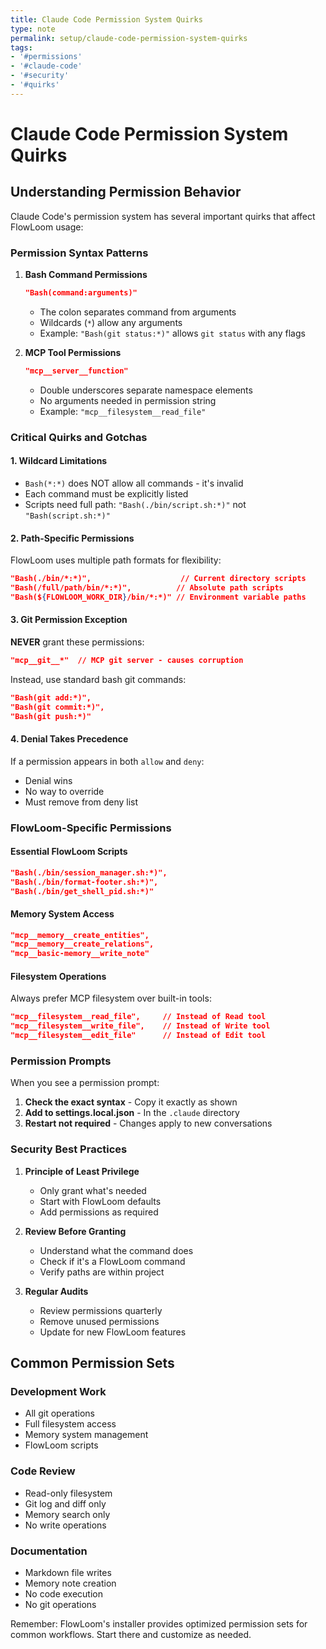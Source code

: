 ```yaml
---
title: Claude Code Permission System Quirks
type: note
permalink: setup/claude-code-permission-system-quirks
tags:
- '#permissions'
- '#claude-code'
- '#security'
- '#quirks'
---
```


# Claude Code Permission System Quirks

## Understanding Permission Behavior

Claude Code's permission system has several important quirks that affect FlowLoom usage:

### Permission Syntax Patterns

1. **Bash Command Permissions**
   ```json
   "Bash(command:arguments)"
   ```
   - The colon separates command from arguments
   - Wildcards (`*`) allow any arguments
   - Example: `"Bash(git status:*)"` allows `git status` with any flags

2. **MCP Tool Permissions**
   ```json
   "mcp__server__function"
   ```
   - Double underscores separate namespace elements
   - No arguments needed in permission string
   - Example: `"mcp__filesystem__read_file"`

### Critical Quirks and Gotchas

#### 1. Wildcard Limitations
- `Bash(*:*)` does NOT allow all commands - it's invalid
- Each command must be explicitly listed
- Scripts need full path: `"Bash(./bin/script.sh:*)"` not `"Bash(script.sh:*)"`

#### 2. Path-Specific Permissions
FlowLoom uses multiple path formats for flexibility:
```json
"Bash(./bin/*:*)",                    // Current directory scripts
"Bash(/full/path/bin/*:*)",          // Absolute path scripts
"Bash(${FLOWLOOM_WORK_DIR}/bin/*:*)" // Environment variable paths
```

#### 3. Git Permission Exception
**NEVER** grant these permissions:
```json
"mcp__git__*"  // MCP git server - causes corruption
```
Instead, use standard bash git commands:
```json
"Bash(git add:*)",
"Bash(git commit:*)",
"Bash(git push:*)"
```

#### 4. Denial Takes Precedence
If a permission appears in both `allow` and `deny`:
- Denial wins
- No way to override
- Must remove from deny list

### FlowLoom-Specific Permissions

#### Essential FlowLoom Scripts
```json
"Bash(./bin/session_manager.sh:*)",
"Bash(./bin/format-footer.sh:*)",
"Bash(./bin/get_shell_pid.sh:*)"
```

#### Memory System Access
```json
"mcp__memory__create_entities",
"mcp__memory__create_relations",
"mcp__basic-memory__write_note"
```

#### Filesystem Operations
Always prefer MCP filesystem over built-in tools:
```json
"mcp__filesystem__read_file",     // Instead of Read tool
"mcp__filesystem__write_file",    // Instead of Write tool
"mcp__filesystem__edit_file"      // Instead of Edit tool
```

### Permission Prompts

When you see a permission prompt:
1. **Check the exact syntax** - Copy it exactly as shown
2. **Add to settings.local.json** - In the `.claude` directory
3. **Restart not required** - Changes apply to new conversations

### Security Best Practices

1. **Principle of Least Privilege**
   - Only grant what's needed
   - Start with FlowLoom defaults
   - Add permissions as required

2. **Review Before Granting**
   - Understand what the command does
   - Check if it's a FlowLoom command
   - Verify paths are within project

3. **Regular Audits**
   - Review permissions quarterly
   - Remove unused permissions
   - Update for new FlowLoom features

## Common Permission Sets

### Development Work
- All git operations
- Full filesystem access
- Memory system management
- FlowLoom scripts

### Code Review
- Read-only filesystem
- Git log and diff only
- Memory search only
- No write operations

### Documentation
- Markdown file writes
- Memory note creation
- No code execution
- No git operations

Remember: FlowLoom's installer provides optimized permission sets for common workflows. Start there and customize as needed.